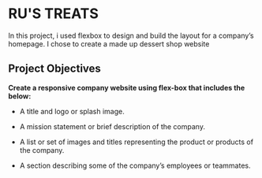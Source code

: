 # RU'S TREATS

In this project, i used flexbox to design and build the layout for a company’s homepage. I chose to create a made up dessert shop website​

## Project Objectives 

**Create a responsive company website using flex-box that includes the below:**

- A title and logo or splash image.

- A mission statement or brief description of the company.

- A list or set of images and titles representing the product or products of the company.

- A section describing some of the company’s employees or teammates.




